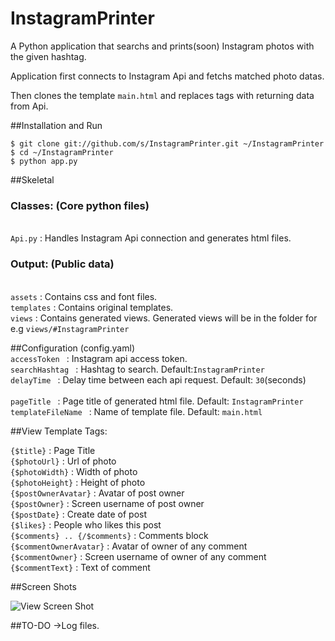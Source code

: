 InstagramPrinter
================

A Python application that searchs and prints(soon) Instagram photos with the given hashtag.

Application first connects to Instagram Api and fetchs matched photo datas.<br/>

Then clones the template <code>main.html</code> and replaces tags with returning data from Api.

##Installation and Run

```
$ git clone git://github.com/s/InstagramPrinter.git ~/InstagramPrinter
$ cd ~/InstagramPrinter
$ python app.py
```


##Skeletal
  <h3>Classes: (Core python files)</h3><br/>
    <code>Api.py</code> : Handles Instagram Api connection and generates html files.<br/>
  
   <h3>Output: (Public data)</h3><br/>
    <code>assets</code>          : Contains css and font files.<br/>
    <code>templates</code>        : Contains original templates.<br/>
    <code>views</code>           : Contains generated views. Generated views will be in the folder for e.g <code>views/#InstagramPrinter</code><br/>

##Configuration (config.yaml)  
  <code>accessToken      </code>  : Instagram api access token.<br/>
	<code>searchHashtag    </code>  : Hashtag to search. Default:<code>InstagramPrinter</code><br/>	
	<code>delayTime        </code>  : Delay time between each api request. Default: <code>30</code>(seconds)<br/>	
	<code>pageTitle        </code>  : Page title of generated html file. Default: <code>InstagramPrinter</code><br/>
  <code>templateFileName </code>  : Name of template file. Default: <code>main.html</code><br/>

##View Template Tags:


<code>{$title}</code>                    : Page Title<br/>
<code>{$photoUrl}</code>                 : Url of photo<br/>
<code>{$photoWidth}</code>               : Width of photo<br/>
<code>{$photoHeight}</code>              : Height of photo<br/>
<code>{$postOwnerAvatar}</code>          : Avatar of post owner<br/>
<code>{$postOwner}</code>                : Screen username of post owner<br/>
<code>{$postDate}</code>                 : Create date of post<br/>
<code>{$likes}</code>                    : People who likes this post<br/>
<code>{$comments} .. {/$comments}</code> : Comments block<br/>
<code>{$commentOwnerAvatar}</code>       : Avatar of owner of any comment<br/>
<code>{$commentOwner}</code>             : Screen username of owner of any comment<br/>
<code>{$commentText}</code>              : Text of comment<br/>


##Screen Shots

![View Screen Shot](https://raw.github.com/saidozcan/InstagramPrinter/master/screenshots/view.png)

##TO-DO
->Log files.